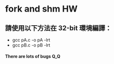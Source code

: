 # fork and shm HW

## 請使用以下方法在 32-bit 環境編譯：

* gcc pA.c -o pA -lrt
* gcc pB.c -o pB -lrt

#### There are lots of bugs Q_Q
